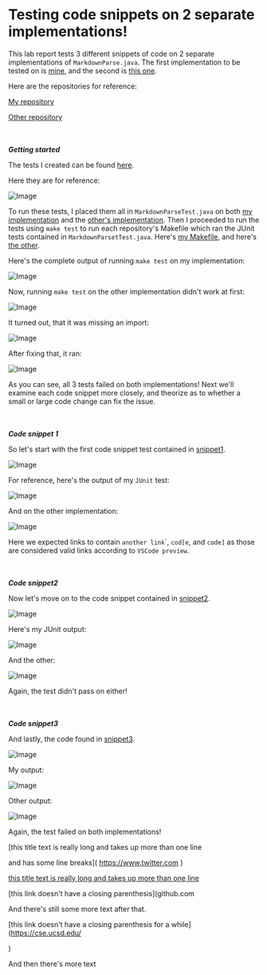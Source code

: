 # Testing code snippets on 2 separate implementations!
This lab report tests 3 different snippets of code on 2 separate implementations of `MarkdownParse.java`. The first implementation to be tested on is [mine](https://github.com/LippsVega/markdown-parse/blob/main/MarkdownParseTest.java), and the second is [this one](https://github.com/johnsonli010801/markdown-parse/blob/main/MarkdownParse.java).

Here are the repositories for reference:

[My repository](https://github.com/LippsVega/markdown-parse)

[Other repository](https://github.com/johnsonli010801/markdown-parse)
<br /><br /><br />

***Getting started***

The tests I created can be found [here](https://github.com/LippsVega/markdown-parse/blob/main/MarkdownParseTest.java).

Here they are for reference:

![Image](tests.png)

To run these tests, I placed them all in `MarkdownParseTest.java` on both [my implementation](https://github.com/LippsVega/markdown-parse/blob/main/MarkdownParseTest.java) and the [other's implementation](https://github.com/johnsonli010801/markdown-parse/blob/main/MarkdownParseTest.java). Then I proceeded to run the tests using `make test` to run each repository's Makefile which ran the JUnit tests contained in `MarkdownParsetTest.java`. Here's [my Makefile](https://github.com/LippsVega/markdown-parse/blob/main/Makefile), and here's [the other](https://github.com/johnsonli010801/markdown-parse/blob/main/makefile).

Here's the complete output of running `make test` on my implementation:

![Image](test-output.png)

Now, running `make test` on the other implementation didn't work at first:

![Image](other-test-issue.png)

It turned out, that it was missing an import:

![Image](other-test-fix.png)

After fixing that, it ran:

![Image](other-test-output.png)

As you can see, all 3 tests failed on both implementations! Next we'll examine each code snippet more closely, and theorize as to whether a small or large code change can fix the issue.
<br /><br /><br />

***Code snippet 1***

So let's start with the first code snippet test contained in [snippet1](https://github.com/LippsVega/markdown-parse/blob/main/snippet1.md).

![Image](snippet1.png)

For reference, here's the output of my `JUnit` test:

![Image](snippet1-output.png)

And on the other implementation:

![Image](other-snippet1-output.png)

Here we expected links to contain `another link`\`, `cod[e`, and `code]` as those are considered valid links according to `VSCode preview`.
<br /><br /><br />

***Code snippet2***

Now let's move on to the code snippet contained in [snippet2](https://github.com/LippsVega/markdown-parse/blob/main/snippet2.md).

![Image](snippet2.png)

Here's my JUnit output:

![Image](snippet2-output.png)

And the other:

![Image](other-snippet2-output.png)

Again, the test didn't pass on either!
<br /><br /><br />

***Code snippet3***

And lastly, the code found in [snippet3](https://github.com/LippsVega/markdown-parse/blob/main/snippet3.md).

![Image](snippet3.png)

My output:

![Image](snippet3-output.png)

Other output:

![Image](other-snippet3-output.png)

Again, the test failed on both implementations!

[this title text is really long and takes up more than 
one line

and has some line breaks](
    https://www.twitter.com
)

[this title text is really long and takes up more than 
one line](
    https://ucsd-cse15l-w22.github.io/
)


[this link doesn't have a closing parenthesis](github.com

And there's still some more text after that.

[this link doesn't have a closing parenthesis for a while](https://cse.ucsd.edu/



)

And then there's more text